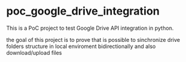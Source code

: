 # poc_google_drive_integration
This is a PoC project to test Google Drive API integration in python.

the goal of this project is to prove that is possible to sinchronize drive folders structure in local enviroment bidirectionally and also download/upload files
